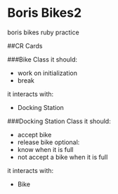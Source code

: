 Boris Bikes2
==============
boris bikes ruby practice

##CR Cards


###Bike Class
it should:
- work on initialization
- break

it interacts with:
- Docking Station

###Docking Station Class
it should:
- accept bike
- release bike
optional:
- know when it is full
- not accept a bike when it is full

it interacts with:
- Bike 

